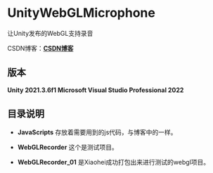 # UnityWebGLMicrophone
让Unity发布的WebGL支持录音

CSDN博客：**[CSDN博客](https://blog.csdn.net/Wenhao_China/article/details/126779212?spm=1001.2014.3001.5502t)**


## 版本
**Unity 2021.3.6f1
Microsoft Visual Studio Professional 2022**

## 目录说明
-  **JavaScripts**
  存放着需要用到的js代码，与博客中的一样。
  
-  **WebGLRecorder**
  这个是测试项目。
    
-  **WebGLRecorder_01**
  是Xiaohei成功打包出来进行测试的webgl项目。
